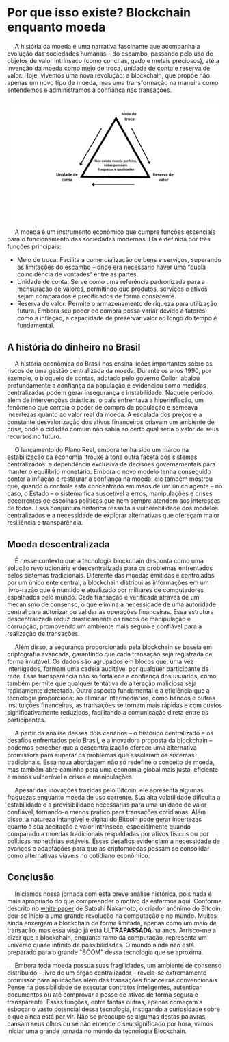 # Por que isso existe? Blockchain enquanto moeda
&emsp; A história da moeda é uma narrativa fascinante que acompanha a evolução das sociedades humanas – do escambo, passando pelo uso de objetos de valor intrínseco (como conchas, gado e metais preciosos), até a invenção da moeda como meio de troca, unidade de conta e reserva de valor. Hoje, vivemos uma nova revolução: a blockchain, que propõe não apenas um novo tipo de moeda, mas uma transformação na maneira como entendemos e administramos a confiança nas transações.

![piramide-moeda](./assets/piramide-moeda.png) 

&emsp; A moeda é um instrumento econômico que cumpre funções essenciais para o funcionamento das sociedades modernas. Ela é definida por três funções principais:
  - Meio de troca: Facilita a comercialização de bens e serviços, superando as limitações do escambo – onde era necessário haver uma “dupla coincidência de vontades” entre as partes.
  - Unidade de conta: Serve como uma referência padronizada para a mensuração de valores, permitindo que produtos, serviços e ativos sejam comparados e precificados de forma consistente.
  - Reserva de valor: Permite o armazenamento de riqueza para utilização futura. Embora seu poder de compra possa variar devido a fatores como a inflação, a capacidade de preservar valor ao longo do tempo é fundamental. 

## A história do dinheiro no Brasil 

&emsp; A história econômica do Brasil nos ensina lições importantes sobre os riscos de uma gestão centralizada da moeda. Durante os anos 1990, por exemplo, o bloqueio de contas, adotado pelo governo Collor, abalou profundamente a confiança da população e evidenciou como medidas centralizadas podem gerar insegurança e instabilidade. Naquele período, além de intervenções drásticas, o país enfrentava a hiperinflação, um fenômeno que corroía o poder de compra da população e semeava incertezas quanto ao valor real da moeda. A escalada dos preços e a constante desvalorização dos ativos financeiros criavam um ambiente de crise, onde o cidadão comum não sabia ao certo qual seria o valor de seus recursos no futuro.

&emsp; O lançamento do Plano Real, embora tenha sido um marco na estabilização da economia, trouxe à tona outra faceta dos sistemas centralizados: a dependência exclusiva de decisões governamentais para manter o equilíbrio monetário. Embora o novo modelo tenha conseguido conter a inflação e restaurar a confiança na moeda, ele também mostrou que, quando o controle está concentrado em mãos de um único agente – no caso, o Estado – o sistema fica suscetível a erros, manipulações e crises decorrentes de escolhas políticas que nem sempre atendem aos interesses de todos. Essa conjuntura histórica ressalta a vulnerabilidade dos modelos centralizados e a necessidade de explorar alternativas que ofereçam maior resiliência e transparência.

## Moeda descentralizada

&emsp; É nesse contexto que a tecnologia blockchain desponta como uma solução revolucionária e descentralizada para os problemas enfrentados pelos sistemas tradicionais. Diferente das moedas emitidas e controladas por um único ente central, a blockchain distribui as informações em um livro-razão que é mantido e atualizado por milhares de computadores espalhados pelo mundo. Cada transação é verificada através de um mecanismo de consenso, o que elimina a necessidade de uma autoridade central para autorizar ou validar as operações financeiras. Essa estrutura descentralizada reduz drasticamente os riscos de manipulação e corrupção, promovendo um ambiente mais seguro e confiável para a realização de transações.

&emsp; Além disso, a segurança proporcionada pela blockchain se baseia em criptografia avançada, garantindo que cada transação seja registrada de forma imutável. Os dados são agrupados em blocos que, uma vez interligados, formam uma cadeia auditável por qualquer participante da rede. Essa transparência não só fortalece a confiança dos usuários, como também permite que qualquer tentativa de alteração maliciosa seja rapidamente detectada. Outro aspecto fundamental é a eficiência que a tecnologia proporciona: ao eliminar intermediários, como bancos e outras instituições financeiras, as transações se tornam mais rápidas e com custos significativamente reduzidos, facilitando a comunicação direta entre os participantes.

&emsp; A partir da análise desses dois cenários – o histórico centralizado e os desafios enfrentados pelo Brasil, e a inovadora proposta da blockchain – podemos perceber que a descentralização oferece uma alternativa promissora para superar os problemas que assolaram os sistemas tradicionais. Essa nova abordagem não só redefine o conceito de moeda, mas também abre caminho para uma economia global mais justa, eficiente e menos vulnerável a crises e manipulações.

&emsp; Apesar das inovações trazidas pelo Bitcoin, ele apresenta algumas fraquezas enquanto moeda de uso corrente. Sua alta volatilidade dificulta a estabilidade e a previsibilidade necessárias para uma unidade de valor confiável, tornando-o menos prático para transações cotidianas. Além disso, a natureza intangível e digital do Bitcoin pode gerar incertezas quanto à sua aceitação e valor intrínseco, especialmente quando comparado a moedas tradicionais respaldadas por ativos físicos ou por políticas monetárias estáveis. Esses desafios evidenciam a necessidade de avanços e adaptações para que as criptomoedas possam se consolidar como alternativas viáveis no cotidiano econômico.

## Conclusão

&emsp; Iniciamos nossa jornada com esta breve análise histórica, pois nada é mais apropriado do que compreender o motivo de estarmos aqui. Conforme descrito no [white paper](https://bitcoin.org/files/bitcoin-paper/bitcoin_pt_br.pdf) de Satoshi Nakamoto, o criador anônimo do Bitcoin, deu-se início a uma grande revolução na computação e no mundo. Muitos ainda enxergam a blockchain de forma limitada, apenas como um meio de transação, mas essa visão já está **ULTRAPASSADA** há anos. Arrisco-me a dizer que a blockchain, enquanto ramo da computação, representa um universo quase infinito de possibilidades. O mundo ainda não está preparado para o grande "BOOM" dessa tecnologia que se aproxima.

&emsp; Embora toda moeda possua suas fragilidades, um ambiente de consenso distribuído – livre de um órgão centralizador – revela-se extremamente promissor para aplicações além das transações financeiras convencionais. Pense na possibilidade de executar contratos inteligentes, autenticar documentos ou até comprovar a posse de ativos de forma segura e transparente. Essas funções, entre tantas outras, apenas começam a esboçar o vasto potencial dessa tecnologia, instigando a curiosidade sobre o que ainda está por vir. Não se preocupe se algumas destas palavras cansam seus olhos ou se não entende o seu significado por hora, vamos iniciar uma grande jornada no mundo da tecnologia Blockchain.
